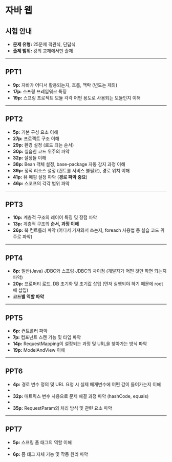 # 자바 웹

## 시험 안내
- **문제 유형:** 25문제 객관식, 단답식
- **출제 범위:** 강의 교재에서만 출제

---

## PPT1
- **9p:** 자바가 어디서 활용되는지, 흐름, 맥락 (년도는 제외)
- **17p:** 스프링 프레임워크 특징
- **19p:** 스프링 프로젝트 모듈 각각 어떤 용도로 사용되는 모듈인지 이해

---

## PPT2
- **5p:** 기본 구성 요소 이해
- **27p:** 프로젝트 구조 이해
- **29p:** 환경 설정 (로드 되는 순서)
- **30p:** 실습한 코드 위주의 파악
- **32p:** 설정들 이해
- **38p:** Bean 객체 설정, base-package 자동 감지 과정 이해
- **39p:** 정적 리소스 설정 (컨트롤 서비스 불필요), 경로 위치 이해
- **41p:** 뷰 매핑 설정 파악 (**경로 파악 중요**)
- **46p:** 스코프의 각각 범위 파악

---

## PPT3
- **10p:** 계층적 구조의 레이어 특징 및 장점 파악
- **13p:** 계층적 구조의 **순서, 과정 이해**
- **26p:** 북 컨트롤러 파악 (어디서 가져와서 쓰는지, foreach 사용법 등 실습 코드 위주로 파악)

---

## PPT4
- **8p:** 일반(Java) JDBC와 스프링 JDBC의 차이점 (개발자가 어떤 것만 하면 되는지 파악)
- **20p:** 프로퍼티 로드, DB 초기화 및 초기값 삽입 (먼저 실행되야 하기 때문에 root에 삽입)
- **코드별 역할 파악**

---

## PPT5
- **6p:** 컨트롤러 파악
- **7p:** 컴포넌트 스캔 기능 및 타입 파악
- **14p:** RequestMapping이 설정되는 과정 및 URL을 찾아가는 방식 파악
- **19p:** ModelAndView 이해

---

## PPT6
- **4p:** 경로 변수 정의 및 URL 요청 시 실제 매개변수에 어떤 값이 들어가는지 이해
- 
- **32p:** 매트릭스 변수 사용으로 문제 해결 과정 파악 (hashCode, equals)
- 
- **35p:** RequestParam의 처리 방식 및 관련 요소 파악

---

## PPT7
- **5p:** 스프링 폼 태그의 역할 이해
- 
- **6p:** 폼 태그 자체 기능 및 작동 원리 파악
